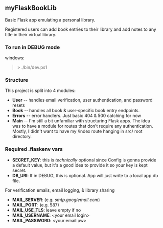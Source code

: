## myFlaskBookLib

Basic Flask app emulating a personal library.

Registered users can add book entries to their library and add notes to any title in their virtual library.


### To run in DEBUG mode
windows:
>\> ./bin/dev.ps1

### Structure
This project is split into 4 modules:
- **User** -- handles email verification, user authentication, and password resets
- **Book** -- handles all book & user-specific book entry endpoints.
- **Errors** -- error handlers. Just basic 404 & 500 catching for now
- **Main** -- I'm still a bit unfamiliar with structuring Flask apps. The idea was to have a module for routes that don't require any authentication. Mostly, I didn't want to have my /index route hanging in src/ root directory.

### Required .flaskenv vars
- **SECRET_KEY**: this is *technically* optional since Config is gonna provide a default value, but it's a good idea to provide it so your key is kept secret.
- **DB_URI**: If in DEBUG, this is optional. App will just write to a local app.db file.

For verification emails, email logging, & library sharing
- **MAIL_SERVER**: (e.g. *smtp.googlemail.com*)
- **MAIL_PORT**: (e.g. 587)
- **MAIL_USE_TLS**: leave empty if no
- **MAIL_USERNAME**: \<your email login\>
- **MAIL_PASSWORD**: \<your email pw\>